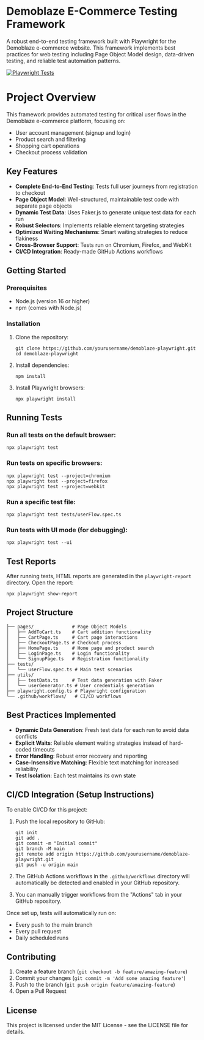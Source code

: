 # Demoblaze E-Commerce Testing Framework

A robust end-to-end testing framework built with Playwright for the Demoblaze e-commerce website. This framework implements best practices for web testing including Page Object Model design, data-driven testing, and reliable test automation patterns.

[![Playwright Tests](https://github.com/thara99/DemoblazeFinal/actions/workflows/playwright.yml/badge.svg)](https://github.com/thara99/DemoblazeFinal/actions/workflows/playwright.yml)

# Project Overview

This framework provides automated testing for critical user flows in the Demoblaze e-commerce platform, focusing on:

- User account management (signup and login)
- Product search and filtering
- Shopping cart operations
- Checkout process validation

## Key Features

- **Complete End-to-End Testing**: Tests full user journeys from registration to checkout
- **Page Object Model**: Well-structured, maintainable test code with separate page objects
- **Dynamic Test Data**: Uses Faker.js to generate unique test data for each run
- **Robust Selectors**: Implements reliable element targeting strategies
- **Optimized Waiting Mechanisms**: Smart waiting strategies to reduce flakiness
- **Cross-Browser Support**: Tests run on Chromium, Firefox, and WebKit
- **CI/CD Integration**: Ready-made GitHub Actions workflows

## Getting Started

### Prerequisites

- Node.js (version 16 or higher)
- npm (comes with Node.js)

### Installation

1. Clone the repository:

   ```
   git clone https://github.com/yourusername/demoblaze-playwright.git
   cd demoblaze-playwright
   ```

2. Install dependencies:

   ```
   npm install
   ```

3. Install Playwright browsers:
   ```
   npx playwright install
   ```

## Running Tests

### Run all tests on the default browser:

```
npx playwright test
```

### Run tests on specific browsers:

```
npx playwright test --project=chromium
npx playwright test --project=firefox
npx playwright test --project=webkit
```

### Run a specific test file:

```
npx playwright test tests/userFlow.spec.ts
```

### Run tests with UI mode (for debugging):

```
npx playwright test --ui
```

## Test Reports

After running tests, HTML reports are generated in the `playwright-report` directory. Open the report:

```
npx playwright show-report
```

## Project Structure

```
├── pages/              # Page Object Models
│   ├── AddToCart.ts    # Cart addition functionality
│   ├── CartPage.ts     # Cart page interactions
│   ├── CheckoutPage.ts # Checkout process
│   ├── HomePage.ts     # Home page and product search
│   ├── LoginPage.ts    # Login functionality
│   └── SignupPage.ts   # Registration functionality
├── tests/
│   └── userFlow.spec.ts # Main test scenarios
├── utils/
│   ├── testData.ts     # Test data generation with Faker
│   └── userGenerator.ts # User credentials generation
├── playwright.config.ts # Playwright configuration
└── .github/workflows/   # CI/CD workflows
```

## Best Practices Implemented

- **Dynamic Data Generation**: Fresh test data for each run to avoid data conflicts
- **Explicit Waits**: Reliable element waiting strategies instead of hard-coded timeouts
- **Error Handling**: Robust error recovery and reporting
- **Case-Insensitive Matching**: Flexible text matching for increased reliability
- **Test Isolation**: Each test maintains its own state

## CI/CD Integration (Setup Instructions)

To enable CI/CD for this project:

1. Push the local repository to GitHub:

   ```
   git init
   git add .
   git commit -m "Initial commit"
   git branch -M main
   git remote add origin https://github.com/yourusername/demoblaze-playwright.git
   git push -u origin main
   ```

2. The GitHub Actions workflows in the `.github/workflows` directory will automatically be detected and enabled in your GitHub repository.

3. You can manually trigger workflows from the "Actions" tab in your GitHub repository.

Once set up, tests will automatically run on:

- Every push to the main branch
- Every pull request
- Daily scheduled runs

## Contributing

1. Create a feature branch (`git checkout -b feature/amazing-feature`)
2. Commit your changes (`git commit -m 'Add some amazing feature'`)
3. Push to the branch (`git push origin feature/amazing-feature`)
4. Open a Pull Request

## License

This project is licensed under the MIT License - see the LICENSE file for details.
